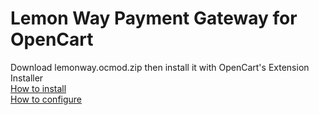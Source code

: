 # Lemon Way Payment Gateway for OpenCart
Download lemonway.ocmod.zip then install it with OpenCart's Extension Installer  
[How to install](http://docs.opencart.com/extension/installer/)  
[How to configure](https://lemonway.zendesk.com/hc/en-gb/categories/115000692569-OpenCart)
